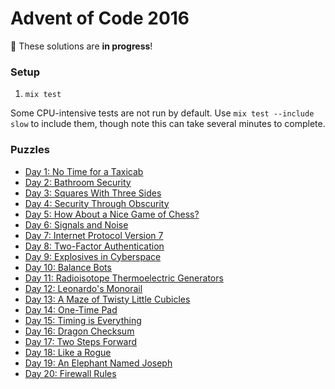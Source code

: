 # Advent of Code 2016

🚧 These solutions are **in progress**!

### Setup

1. `mix test`

Some CPU-intensive tests are not run by default. Use `mix test --include slow`
to include them, though note this can take several minutes to complete.

### Puzzles

* [Day 1: No Time for a Taxicab](days/01)
* [Day 2: Bathroom Security](days/02)
* [Day 3: Squares With Three Sides](days/03)
* [Day 4: Security Through Obscurity](days/04)
* [Day 5: How About a Nice Game of Chess?](days/05)
* [Day 6: Signals and Noise](days/06)
* [Day 7: Internet Protocol Version 7](days/07)
* [Day 8: Two-Factor Authentication](days/08)
* [Day 9: Explosives in Cyberspace](days/09)
* [Day 10: Balance Bots](days/10)
* [Day 11: Radioisotope Thermoelectric Generators](days/11)
* [Day 12: Leonardo's Monorail](days/12)
* [Day 13: A Maze of Twisty Little Cubicles](days/13)
* [Day 14: One-Time Pad](days/14)
* [Day 15: Timing is Everything](days/15)
* [Day 16: Dragon Checksum](days/16)
* [Day 17: Two Steps Forward](days/17)
* [Day 18: Like a Rogue](days/18)
* [Day 19: An Elephant Named Joseph](days/19)
* [Day 20: Firewall Rules](days/20)
